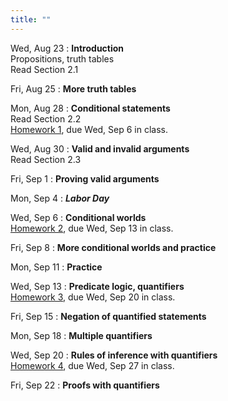 ```yaml
---
title: ""
---
```


Wed, Aug 23
: **Introduction**  
  Propositions, truth tables  
  Read Section 2.1

Fri, Aug 25
: **More truth tables**  

Mon, Aug 28
: **Conditional statements**  
  Read Section 2.2  
  [Homework 1](homework/hw1.pdf), due Wed, Sep 6 in class.
  
Wed, Aug 30
: **Valid and invalid arguments**  
  Read Section 2.3
  
Fri, Sep 1
: **Proving valid arguments**  

Mon, Sep 4
: **<i>Labor Day</i>**

Wed, Sep 6
: **Conditional worlds**  
  [Homework 2](homework/hw2.pdf), due Wed, Sep 13 in class.

Fri, Sep 8
: **More conditional worlds and practice**  

Mon, Sep 11
: **Practice**

Wed, Sep 13
: **Predicate logic, quantifiers**  
  [Homework 3](homework/hw3.pdf), due Wed, Sep 20 in class.

Fri, Sep 15
: **Negation of quantified statements**

Mon, Sep 18
: **Multiple quantifiers**

Wed, Sep 20
: **Rules of inference with quantifiers**  
  [Homework 4](homework/hw4.pdf), due Wed, Sep 27 in class.

Fri, Sep 22
: **Proofs with quantifiers**